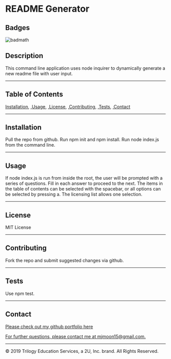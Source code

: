 
  # README Generator

  ## Badges
  
  ![badmath](https://img.shields.io/github/forks/mjmoon15/gt-readme-generator?style=social)
  
  ## Description
  
  This command line application uses node inquirer to dynamically generate a new readme file with user input.
  
  ---
  
  ## Table of Contents 

  [Installation](#installation),
,[Usage](#usage),
,[License](#license),
,[Contributing](#contributing),
,[Tests](#tests),
,[Contact](#contact)
  
  ---

  ## Installation 
  
  Pull the repo from github. Run npm init and npm install. Run node index.js from the command line.
  
  ---

  ## Usage
  
  If node index.js is run from inside the root, the user will be prompted with a series of questions. Fill in each answer to proceed to the next. The items in the table of contents can be selected with the spacebar, or all options can be selected by pressing a. The licensing list allows one selection. 
  
  ---

  ## License
  
  MIT License
  
  ---

  ## Contributing
  
  Fork the repo and submit suggested changes via github.
  
  ---

  ## Tests
  
  Use npm test.
  
  ---

  ## Contact

  [Please check out my github portfolio here](https://github.com/mjmoon15)
  

  [For further questions, please contact me at mjmoon15@gmail.com.](mailto:mjmoon15@gmail.com) 
  
  ---
  © 2019 Trilogy Education Services, a 2U, Inc. brand. All Rights Reserved.

